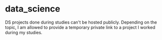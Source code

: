 # data_science
 DS projects done during studies can't be hosted publicly. Depending on the topic, I am allowed to provide a temporary private link to a project I worked during my studies.
